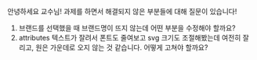 안녕하세요 교수님! 과제를 하면서 해결되지 않은 부분들에 대해 질문이 있습니다!

1. 브랜드를 선택했을 때 브랜드명이 뜨지 않는데 어떤 부분을 수정해야 할까요?
2. attributes 텍스트가 잘려서 폰트도 줄여보고 svg 크기도 조절해봤는데 여전히 잘리고, 원은 가운데로 오지 않는 것 같습니다. 어떻게 고쳐야 할까요?
